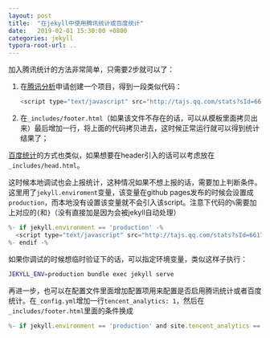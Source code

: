 ```yaml
---
layout: post
title:  "在jekyll中使用腾讯统计或百度统计"
date:   2019-02-01 15:30:00 +0800
categories: jekyll
typora-root-url: ..
---
```


加入腾讯统计的方法非常简单，只需要2步就可以了：

1. 在[腾讯分析](https://ta.qq.com/)申请创建一个项目，得到一段类似代码：

   ```javascript
   <script type="text/javascript" src="http://tajs.qq.com/stats?sId=66171907" charset="UTF-8"></script>
   ```

2. 在`_includes/footer.html`（如果该文件不存在的话，可以从模板里面拷贝出来）最后增加一行，将上面的代码拷贝进去，这时候正常运行就可以得到统计结果了；

[百度统计](https://tongji.baidu.com)的方式也类似，如果想要在header引入的话可以考虑放在`_includes/head.html`。

这时候本地调试也会上报统计，这种情况如果不想上报的话，需要加上判断条件。这里用了`jekyll.enviroment`变量，该变量在github pages发布的时候会设置成`production`，而本地没有设置该变量就不会引入该script。注意下代码的`%`需要加上对应的`{`和`}`（没有直接加是因为会被jekyll自动处理）

```javascript
%- if jekyll.environment == 'production' -%
  <script type="text/javascript" src="http://tajs.qq.com/stats?sId=66171907" charset="UTF-8"></script>
%- endif -%
```

如果你调试的时候想临时验证下的话，可以指定环境变量，类似这样子执行：

```bash
JEKYLL_ENV=production bundle exec jekyll serve
```

再进一步，也可以在配置文件里面增加配置项用来配置是否启用腾讯统计或者百度统计。在`_config.yml`增加一行`tencent_analytics: 1`，然后在`_includes/footer.html`里面的条件换成

```javascript
%- if jekyll.environment == 'production' and site.tencent_analytics == 1 -%
```
